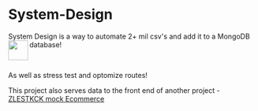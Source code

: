 # System-Design


System Design is a way to automate 2+ mil csv's and add it to a MongoDB database! 
<img align="left" width="40px" desc="mongodb" src="https://cdn4.iconfinder.com/data/icons/logos-brands-5/24/mongodb-256.png"/>

<br/>

As well as stress test and optomize routes!

This project also serves data to the front end of another project - [ZLESTKCK mock Ecommerce](https://github.com/FEC-VITREAIS/ZLESTKCK) 